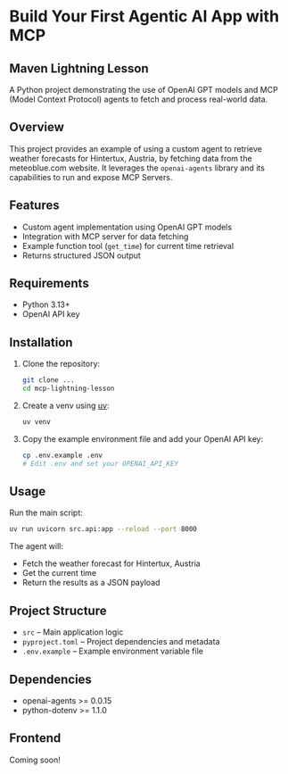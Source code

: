 # Build Your First Agentic AI App with MCP
## Maven Lightning Lesson

A Python project demonstrating the use of OpenAI GPT models and MCP (Model Context Protocol) agents to fetch and process real-world data.

## Overview

This project provides an example of using a custom agent to retrieve weather forecasts for Hintertux, Austria, by fetching data from the meteoblue.com website. It leverages the `openai-agents` library and its capabilities to run and expose MCP Servers.

## Features

- Custom agent implementation using OpenAI GPT models
- Integration with MCP server for data fetching
- Example function tool (`get_time`) for current time retrieval
- Returns structured JSON output

## Requirements

- Python 3.13+
- OpenAI API key

## Installation

1. Clone the repository:
   ```sh
   git clone ...
   cd mcp-lightning-lesson
   ```
2. Create a venv using [uv](astral.sh/uv):
   ```sh
   uv venv
   ```
4. Copy the example environment file and add your OpenAI API key:
   ```sh
   cp .env.example .env
   # Edit .env and set your OPENAI_API_KEY
   ```

## Usage

Run the main script:

```sh
uv run uvicorn src.api:app --reload --port 8000
```

The agent will:
- Fetch the weather forecast for Hintertux, Austria
- Get the current time
- Return the results as a JSON payload

## Project Structure

- `src` – Main application logic
- `pyproject.toml` – Project dependencies and metadata
- `.env.example` – Example environment variable file

## Dependencies

- openai-agents >= 0.0.15
- python-dotenv >= 1.1.0

## Frontend

Coming soon!
